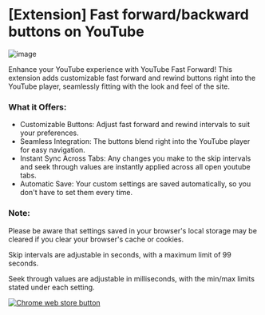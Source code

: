 # [Extension] Fast forward/backward buttons on YouTube

![image](https://github.com/prslv/youtube-fast-forward/assets/104658946/98d3407a-aff7-4255-8338-928365e09ca2)

Enhance your YouTube experience with YouTube Fast Forward! This extension adds customizable fast forward and rewind buttons right into the YouTube player, seamlessly fitting with the look and feel of the site.

### What it Offers:
- Customizable Buttons: Adjust fast forward and rewind intervals to suit your preferences.
- Seamless Integration: The buttons blend right into the YouTube player for easy navigation.
- Instant Sync Across Tabs: Any changes you make to the skip intervals and seek through values are instantly applied across all open youtube tabs.
- Automatic Save: Your custom settings are saved automatically, so you don't have to set them every time.

### Note: 
Please be aware that settings saved in your browser's local storage may be cleared if you clear your browser's cache or cookies.

Skip intervals are adjustable in seconds, with a maximum limit of 99 seconds.

Seek through values are adjustable in milliseconds, with the min/max limits stated under each setting.

[![Chrome web store button](https://github.com/prslv/youtube-fast-forward/assets/104658946/cb84192d-54ac-4707-a304-6618837e6dab)](https://chrome.google.com/webstore/detail/pknkmgaijamjmeeglhmgkpfgbkogkbob)
